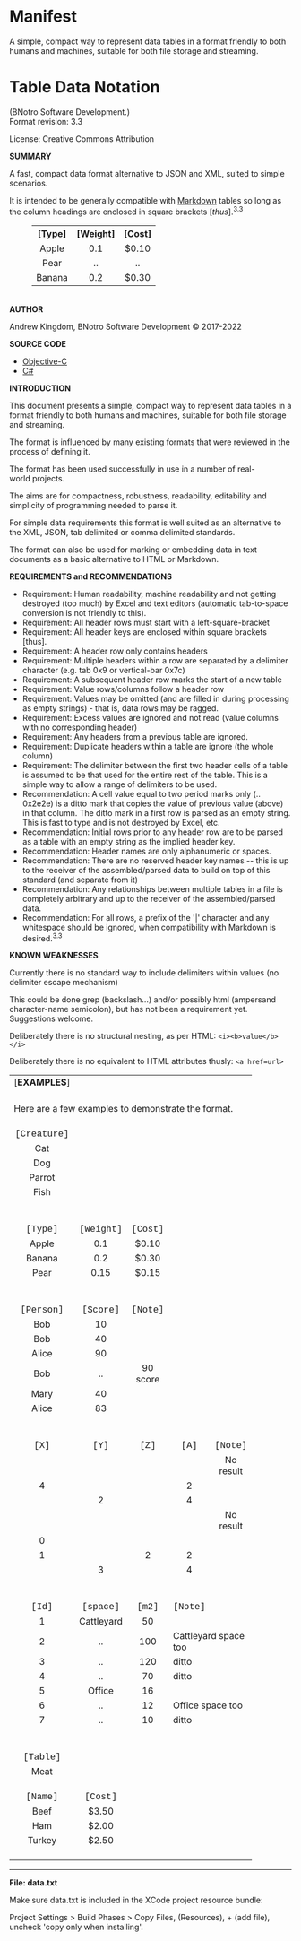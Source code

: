 # Manifest
A simple, compact way to represent data tables in a format friendly to both humans and machines, suitable for both file storage and streaming. 

<h1><strong>Table Data Notation</strong></h1>

<p>(BNotro Software Development.)<br />
Format revision:&nbsp;3.3</p>

<p>License: Creative Commons Attribution​​​​​​</p>

<p><strong>SUMMARY</strong></p>

<p>A fast, compact data format alternative to JSON and XML, suited&nbsp;to simple scenarios.</p>
<p>It is intended to be generally compatible with <a href="https://www.markdownguide.org/extended-syntax/">Markdown</a> tables so long as the column headings are enclosed in square brackets [<em>thus</em>].<sup>3.3</sup></p>

<table border="0" cellpadding="0" cellspacing="0" style="width:433px; margin-left:40px;" width="435">
	<tbody>
		<tr height="21">
			<th height="21" style="height: 21px; text-align: center;">[Type]</th>
			<th style="text-align: center;">[Weight]</th>
			<th style="text-align: center;">[Cost]</th>
		</tr>
		<tr height="21">
			<td height="21" style="height: 21px; text-align: center;">Apple</td>
			<td style="text-align: center;">0.1</td>
			<td style="text-align: center;">$0.10</td>
		</tr>
		<tr height="21">
			<td height="21" style="height: 21px; text-align: center;">Pear</td>
			<td style="text-align: center;">..</td>
			<td style="text-align: center;">..</td>
		</tr>
		<tr height="21">
			<td height="21" style="height: 21px; text-align: center;">Banana</td>
			<td style="text-align: center;">0.2</td>
			<td style="text-align: center;">$0.30</td>
		</tr>
	</tbody>
</table>

<p><br />
<b>AUTHOR</b></p>

<p>Andrew Kingdom,&nbsp;BNotro Software Development &copy;&nbsp;2017-2022</p>

<p></p>

<p><strong>SOURCE CODE</strong></p>

<ul>
	<li><a href="#objc">Objective-C</a></li>
	<li><a href="#csharp">C#</a></li>
</ul>

<p></p>

<p><strong>INTRODUCTION</strong></p>

<p>This document presents a simple, compact way to represent&nbsp;data tables in a format friendly to both humans and machines,&nbsp;suitable for both file storage and streaming.</p>

<p>The format is influenced by&nbsp;many existing formats that were reviewed in the process of defining it.&nbsp;</p>

<p>The format has been used successfully&nbsp;in use in a number of&nbsp;real-world&nbsp;projects.</p>

<p>The aims are&nbsp;for compactness, robustness, readability, editability and simplicity of programming needed to parse it.</p>

<p>For simple data requirements this format is well suited as an alternative to the XML, JSON, tab delimited&nbsp;or comma delimited&nbsp;standards.</p>

<p>The format can also be used for marking or embedding data in text documents as a basic&nbsp;alternative to HTML or Markdown.</p>

<p></p>

<p><strong>REQUIREMENTS and RECOMMENDATIONS</strong></p>

<ul>
	<li>Requirement: Human readability, machine readability and not getting destroyed (too much) by Excel and text editors (automatic tab-to-space conversion is not friendly to this).</li>
	<li>Requirement: All header rows must start with a left-square-bracket</li>
	<li>Requirement: All header keys are enclosed within square brackets [thus].</li>
	<li>Requirement: A header row only contains headers</li>
	<li>Requirement: Multiple headers within a row are separated by a delimiter character (e.g. tab 0x9 or vertical-bar 0x7c)</li>
	<li>Requirement: A subsequent header row marks the start of a new table</li>
	<li>Requirement: Value rows/columns follow a header row</li>
	<li>Requirement: Values may be omitted (and are filled in during processing as empty strings) - that is, data rows may be ragged.</li>
	<li>Requirement: Excess values are ignored and not read (value columns with no corresponding header)</li>
	<li>Requirement: Any headers from a previous table are ignored.</li>
	<li>Requirement: Duplicate headers within a table are ignore (the whole column)</li>
	<li>Requirement: The delimiter between the first two header cells of a table is assumed to be that used for the entire rest of the table. This is a simple way to allow a range of delimiters to be used.</li>
	<li>Recommendation: A cell value equal to two period marks only (.. 0x2e2e) is a ditto mark that copies the value of previous value (above) in that column. The ditto mark in a first row is parsed as an empty string. This is fast to type and is not destroyed by Excel, etc.</li>
	<li>Recommendation: Initial rows prior to any header row are to be parsed as a table with an empty string as the implied header key.</li>
	<li>Recommendation: Header names are only alphanumeric or spaces.</li>
	<li>Recommendation: There are no reserved header key names -- this is up to the receiver of the assembled/parsed data to build on top of this standard (and separate from it)</li>
	<li>Recommendation: Any relationships between multiple tables in a file is completely arbitrary and up to the receiver of the assembled/parsed data.</li>
	<li>Recommendation: For all rows, a prefix of the '|' character and any whitespace should be ignored, when compatibility with Markdown is desired.<sup>3.3</sup></li>
</ul>

<p></p>

<p><strong>KNOWN WEAKNESSES</strong></p>

<p>Currently there is no standard way to include delimiters within values (no delimiter escape mechanism)</p>

<p>This could be done grep (backslash&hellip;) and/or possibly html (ampersand character-name semicolon), but has not been a requirement yet. Suggestions welcome.</p>

<p>Deliberately there is no structural nesting, as per HTML: <code>&lt;i&gt;&lt;b&gt;value&lt;/b&gt;&lt;/i&gt;</code></p>

<p>Deliberately there is no equivalent to HTML attributes thusly: <code>&lt;a href=url&gt;</code></p>

<p></p>

<p></p>

<table border="0" cellpadding="0" cellspacing="0" style="width: 433px;" width="435">
	<colgroup>
		<col span="5" />
	</colgroup>
	<tbody>
		<tr>
			<td height="21" style="height: 21px; text-align: center;">[<strong>EXAMPLES</strong>]</td>
			<td style="text-align: center;"></td>
			<td style="text-align: center;"></td>
			<td style="text-align: center;"></td>
			<td style="text-align: center;"></td>
		</tr>
		<tr>
			<td colspan="5" height="21" style="height: 21px;"></td>
		</tr>
		<tr>
			<td colspan="5" height="21" style="height: 21px;">Here are a few examples to demonstrate the format.</td>
		</tr>
		<tr>
			<td height="21" style="height: 21px; text-align: center;"></td>
			<td style="text-align: center;"></td>
			<td style="text-align: center;"></td>
			<td style="text-align: center;"></td>
			<td style="text-align: center;"></td>
		</tr>
		<tr>
			<td height="21" style="height: 21px; text-align: center;"><span style="font-family:courier new,courier,monospace;">[Creature]</span></td>
			<td style="text-align: center;"></td>
			<td style="text-align: center;"></td>
			<td style="text-align: center;"></td>
			<td style="text-align: center;"></td>
		</tr>
		<tr height="21">
			<td height="21" style="height: 21px; text-align: center;">Cat</td>
			<td style="text-align: center;"></td>
			<td style="text-align: center;"></td>
			<td style="text-align: center;"></td>
			<td style="text-align: center;"></td>
		</tr>
		<tr height="21">
			<td height="21" style="height: 21px; text-align: center;">Dog</td>
			<td style="text-align: center;"></td>
			<td style="text-align: center;"></td>
			<td style="text-align: center;"></td>
			<td style="text-align: center;"></td>
		</tr>
		<tr height="21">
			<td height="21" style="height: 21px; text-align: center;">Parrot</td>
			<td style="text-align: center;"></td>
			<td style="text-align: center;"></td>
			<td style="text-align: center;"></td>
			<td style="text-align: center;"></td>
		</tr>
		<tr height="21">
			<td height="21" style="height: 21px; text-align: center;">Fish</td>
			<td style="text-align: center;"></td>
			<td style="text-align: center;"></td>
			<td style="text-align: center;"></td>
			<td style="text-align: center;"></td>
		</tr>
		<tr height="21">
			<td height="21" style="height: 21px; text-align: center;"></td>
			<td style="text-align: center;"></td>
			<td style="text-align: center;"></td>
			<td style="text-align: center;"></td>
			<td style="text-align: center;"></td>
		</tr>
		<tr>
			<td height="21" style="height: 21px; text-align: center;"></td>
			<td style="text-align: center;"></td>
			<td style="text-align: center;"></td>
			<td style="text-align: center;"></td>
			<td style="text-align: center;"></td>
		</tr>
		<tr height="21">
			<td height="21" style="height: 21px; text-align: center;"><span style="font-family:courier new,courier,monospace;">[Type]</span></td>
			<td style="text-align: center;"><span style="font-family:courier new,courier,monospace;">[Weight]</span></td>
			<td style="text-align: center;"><span style="font-family:courier new,courier,monospace;">[Cost]</span></td>
			<td style="text-align: center;"></td>
			<td style="text-align: center;"></td>
		</tr>
		<tr height="21">
			<td height="21" style="height: 21px; text-align: center;">Apple</td>
			<td style="text-align: center;">0.1</td>
			<td style="text-align: center;">$0.10</td>
			<td style="text-align: center;"></td>
			<td style="text-align: center;"></td>
		</tr>
		<tr height="21">
			<td height="21" style="height: 21px; text-align: center;">Banana</td>
			<td style="text-align: center;">0.2</td>
			<td style="text-align: center;">$0.30</td>
			<td style="text-align: center;"></td>
			<td style="text-align: center;"></td>
		</tr>
		<tr height="21">
			<td height="21" style="height: 21px; text-align: center;">Pear</td>
			<td style="text-align: center;">0.15</td>
			<td style="text-align: center;">$0.15</td>
			<td style="text-align: center;"></td>
			<td style="text-align: center;"></td>
		</tr>
		<tr height="21">
			<td height="21" style="height: 21px; text-align: center;"></td>
			<td style="text-align: center;"></td>
			<td style="text-align: center;"></td>
			<td style="text-align: center;"></td>
			<td style="text-align: center;"></td>
		</tr>
		<tr height="21">
			<td height="21" style="height: 21px; text-align: center;"></td>
			<td style="text-align: center;"></td>
			<td style="text-align: center;"></td>
			<td style="text-align: center;"></td>
			<td style="text-align: center;"></td>
		</tr>
		<tr height="21">
			<td height="21" style="height: 21px; text-align: center;"><span style="font-family:courier new,courier,monospace;">[Person]</span></td>
			<td style="text-align: center;"><span style="font-family:courier new,courier,monospace;">[Score]</span></td>
			<td style="text-align: center;"><span style="font-family:courier new,courier,monospace;">[Note]</span></td>
			<td style="text-align: center;"></td>
			<td style="text-align: center;"></td>
		</tr>
		<tr height="21">
			<td height="21" style="height: 21px; text-align: center;">Bob</td>
			<td style="text-align: center;">10</td>
			<td style="text-align: center;"></td>
			<td style="text-align: center;"></td>
			<td style="text-align: center;"></td>
		</tr>
		<tr height="21">
			<td height="21" style="height: 21px; text-align: center;">Bob</td>
			<td style="text-align: center;">40</td>
			<td style="text-align: center;"></td>
			<td style="text-align: center;"></td>
			<td style="text-align: center;"></td>
		</tr>
		<tr height="21">
			<td height="21" style="height: 21px; text-align: center;">Alice</td>
			<td style="text-align: center;">90</td>
			<td style="text-align: center;"></td>
			<td style="text-align: center;"></td>
			<td style="text-align: center;"></td>
		</tr>
		<tr height="21">
			<td height="21" style="height: 21px; text-align: center;">Bob</td>
			<td style="text-align: center;">..</td>
			<td style="text-align: center;">90 score</td>
			<td style="text-align: center;"></td>
			<td style="text-align: center;"></td>
		</tr>
		<tr height="21">
			<td height="21" style="height: 21px; text-align: center;">Mary</td>
			<td style="text-align: center;">40</td>
			<td style="text-align: center;"></td>
			<td style="text-align: center;"></td>
			<td style="text-align: center;"></td>
		</tr>
		<tr height="21">
			<td height="21" style="height: 21px; text-align: center;">Alice</td>
			<td style="text-align: center;">83</td>
			<td style="text-align: center;"></td>
			<td style="text-align: center;"></td>
			<td style="text-align: center;"></td>
		</tr>
		<tr>
			<td height="21" style="height: 21px; text-align: center;"></td>
			<td style="text-align: center;"></td>
			<td style="text-align: center;"></td>
			<td style="text-align: center;"></td>
			<td style="text-align: center;"></td>
		</tr>
		<tr height="21">
			<td height="21" style="height: 21px; text-align: center;"></td>
			<td style="text-align: center;"></td>
			<td style="text-align: center;"></td>
			<td style="text-align: center;"></td>
			<td style="text-align: center;"></td>
		</tr>
		<tr height="21">
			<td height="21" style="height: 21px; text-align: center;"><span style="font-family:courier new,courier,monospace;">[X]</span></td>
			<td style="text-align: center;"><span style="font-family:courier new,courier,monospace;">[Y]</span></td>
			<td style="text-align: center;"><span style="font-family:courier new,courier,monospace;">[Z]</span></td>
			<td style="text-align: center;"><span style="font-family:courier new,courier,monospace;">[A]</span></td>
			<td style="text-align: center;"><span style="font-family:courier new,courier,monospace;">[Note]</span></td>
		</tr>
		<tr height="21">
			<td height="21" style="height: 21px; text-align: center;"></td>
			<td style="text-align: center;"></td>
			<td style="text-align: center;"></td>
			<td style="text-align: center;"></td>
			<td style="text-align: center;">No result</td>
		</tr>
		<tr height="21">
			<td height="21" style="height: 21px; text-align: center;">4</td>
			<td style="text-align: center;"></td>
			<td style="text-align: center;"></td>
			<td style="text-align: center;">2</td>
			<td style="text-align: center;"></td>
		</tr>
		<tr height="21">
			<td height="21" style="height: 21px; text-align: center;"></td>
			<td style="text-align: center;">2</td>
			<td style="text-align: center;"></td>
			<td style="text-align: center;">4</td>
			<td style="text-align: center;"></td>
		</tr>
		<tr height="21">
			<td height="21" style="height: 21px; text-align: center;"></td>
			<td style="text-align: center;"></td>
			<td style="text-align: center;"></td>
			<td style="text-align: center;"></td>
			<td style="text-align: center;">No result</td>
		</tr>
		<tr height="21">
			<td height="21" style="height: 21px; text-align: center;">0</td>
			<td style="text-align: center;"></td>
			<td style="text-align: center;"></td>
			<td style="text-align: center;"></td>
			<td style="text-align: center;"></td>
		</tr>
		<tr height="21">
			<td height="21" style="height: 21px; text-align: center;">1</td>
			<td style="text-align: center;"></td>
			<td style="text-align: center;">2</td>
			<td style="text-align: center;">2</td>
			<td style="text-align: center;"></td>
		</tr>
		<tr height="21">
			<td height="21" style="height: 21px; text-align: center;"></td>
			<td style="text-align: center;">3</td>
			<td style="text-align: center;"></td>
			<td style="text-align: center;">4</td>
			<td style="text-align: center;"></td>
		</tr>
		<tr height="21">
			<td height="21" style="height: 21px; text-align: center;"></td>
			<td style="text-align: center;"></td>
			<td style="text-align: center;"></td>
			<td style="text-align: center;"></td>
			<td style="text-align: center;"></td>
		</tr>
		<tr height="21">
			<td height="21" style="height: 21px; text-align: center;"></td>
			<td style="text-align: center;"></td>
			<td style="text-align: center;"></td>
			<td style="text-align: center;"></td>
			<td style="text-align: center;"></td>
		</tr>
		<tr height="21">
			<td height="21" style="height: 21px; text-align: center;"><span style="font-family:courier new,courier,monospace;">[Id]</span></td>
			<td style="text-align: center;"><span style="font-family:courier new,courier,monospace;">[space]</span></td>
			<td style="text-align: center;"><span style="font-family:courier new,courier,monospace;">[m2]</span></td>
			<td style="text-align: center;"><span style="font-family:courier new,courier,monospace;">[Note]</span></td>
			<td style="text-align: center;"></td>
		</tr>
		<tr height="21">
			<td height="21" style="height: 21px; text-align: center;">1</td>
			<td style="text-align: center;">Cattleyard</td>
			<td style="text-align: center;">50</td>
			<td style="text-align: center;"></td>
			<td style="text-align: center;"></td>
		</tr>
		<tr height="21">
			<td height="21" style="height: 21px; text-align: center;">2</td>
			<td style="text-align: center;">..</td>
			<td style="text-align: center;">100</td>
			<td colspan="2">Cattleyard space too</td>
		</tr>
		<tr height="21">
			<td height="21" style="height: 21px; text-align: center;">3</td>
			<td style="text-align: center;">..</td>
			<td style="text-align: center;">120</td>
			<td colspan="2">ditto</td>
		</tr>
		<tr height="21">
			<td height="21" style="height: 21px; text-align: center;">4</td>
			<td style="text-align: center;">..</td>
			<td style="text-align: center;">70</td>
			<td colspan="2">ditto</td>
		</tr>
		<tr height="21">
			<td height="21" style="height: 21px; text-align: center;">5</td>
			<td style="text-align: center;">Office</td>
			<td style="text-align: center;">16</td>
			<td style="text-align: center;"></td>
			<td style="text-align: center;"></td>
		</tr>
		<tr height="21">
			<td height="21" style="height: 21px; text-align: center;">6</td>
			<td style="text-align: center;">..</td>
			<td style="text-align: center;">12</td>
			<td colspan="2">Office space too</td>
		</tr>
		<tr height="21">
			<td height="21" style="height: 21px; text-align: center;">7</td>
			<td style="text-align: center;">..</td>
			<td style="text-align: center;">10</td>
			<td colspan="2">ditto</td>
		</tr>
		<tr height="21">
			<td height="21" style="height: 21px; text-align: center;"></td>
			<td style="text-align: center;"></td>
			<td style="text-align: center;"></td>
			<td style="text-align: center;"></td>
			<td style="text-align: center;"></td>
		</tr>
		<tr>
			<td height="21" style="height: 21px; text-align: center;"></td>
			<td style="text-align: center;"></td>
			<td style="text-align: center;"></td>
			<td style="text-align: center;"></td>
			<td style="text-align: center;"></td>
		</tr>
		<tr height="21">
			<td height="21" style="height: 21px; text-align: center;"><span style="font-family:courier new,courier,monospace;">[Table]</span></td>
			<td style="text-align: center;"></td>
			<td style="text-align: center;"></td>
			<td style="text-align: center;"></td>
			<td style="text-align: center;"></td>
		</tr>
		<tr height="21">
			<td height="21" style="height: 21px; text-align: center;">Meat</td>
			<td style="text-align: center;"></td>
			<td style="text-align: center;"></td>
			<td style="text-align: center;"></td>
			<td style="text-align: center;"></td>
		</tr>
		<tr height="21">
			<td height="21" style="height: 21px; text-align: center;"></td>
			<td style="text-align: center;"></td>
			<td style="text-align: center;"></td>
			<td style="text-align: center;"></td>
			<td style="text-align: center;"></td>
		</tr>
		<tr height="21">
			<td height="21" style="height: 21px; text-align: center;"><span style="font-family:courier new,courier,monospace;">[Name]</span></td>
			<td style="text-align: center;"><span style="font-family:courier new,courier,monospace;">[Cost]</span></td>
			<td style="text-align: center;"></td>
			<td style="text-align: center;"></td>
			<td style="text-align: center;"></td>
		</tr>
		<tr height="21">
			<td height="21" style="height: 21px; text-align: center;">Beef</td>
			<td style="text-align: center;">$3.50</td>
			<td style="text-align: center;"></td>
			<td style="text-align: center;"></td>
			<td style="text-align: center;"></td>
		</tr>
		<tr height="21">
			<td height="21" style="height: 21px; text-align: center;">Ham</td>
			<td style="text-align: center;">$2.00</td>
			<td style="text-align: center;"></td>
			<td style="text-align: center;"></td>
			<td style="text-align: center;"></td>
		</tr>
		<tr height="21">
			<td height="21" style="height: 21px; text-align: center;">Turkey</td>
			<td style="text-align: center;">$2.50</td>
			<td style="text-align: center;"></td>
			<td style="text-align: center;"></td>
			<td style="text-align: center;"></td>
		</tr>
		<tr height="21">
			<td height="21" style="height: 21px; text-align: center;"></td>
			<td style="text-align: center;"></td>
			<td style="text-align: center;"></td>
			<td style="text-align: center;"></td>
			<td style="text-align: center;"></td>
		</tr>
	</tbody>
</table>

<p></p>

<p></p>

<p></p>


---
**File: data.txt**

Make sure data.txt is included in the XCode project resource bundle:

Project Settings > Build Phases > Copy Files, (Resources), + (add file), uncheck 'copy only when installing'.

